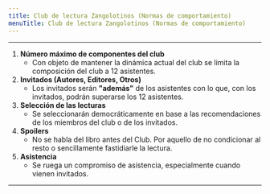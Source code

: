 ```yaml
---
title: Club de lectura Zangolotinos (Normas de comportamiento)
menuTitle: Club de lectura Zangolotinos (Normas de comportamiento)
---
```

***
1. **Número máximo de componentes del club**
    - Con objeto de mantener la dinámica actual del club se limita la composición del club a 12 asistentes.
2. **Invitados (Autores, Editores, Otros)**
    - Los invitados serán **"además"** de los asistentes con lo que, con los invitados, podrán superarse los 12 asistentes.
3. **Selección de las lecturas**
    - Se seleccionarán democráticamente en base a las recomendaciones de los miembros del club o de los invitados.
4. **Spoilers**
    - No se habla del libro antes del Club. Por aquello de no condicionar al resto o sencillamente fastidiarle la lectura. 
5. **Asistencia**
    - Se ruega un compromiso de asistencia, especialmente cuando vienen invitados.
***
